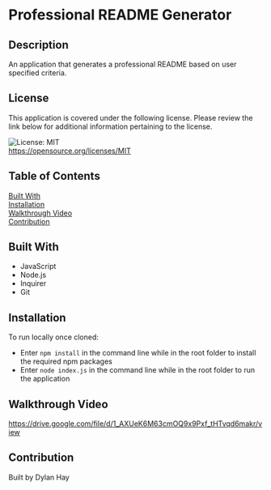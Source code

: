 # Professional README Generator

## Description
An application that generates a professional README based on user specified criteria.

## License  
This application is covered under the following license. Please review the link below for additional information pertaining to the license.
    
![License: MIT](https://img.shields.io/badge/License-MIT-yellow.svg)  
https://opensource.org/licenses/MIT

## Table of Contents
[Built With](#built-with)  
[Installation](#installation)  
[Walkthrough Video](#walkthrough-video)  
[Contribution](#contribution) 

## Built With
* JavaScript
* Node.js
* Inquirer
* Git

## Installation
To run locally once cloned:
* Enter `npm install` in the command line while in the root folder to install the required npm packages
* Enter `node index.js` in the command line while in the root folder to run the application

## Walkthrough Video
https://drive.google.com/file/d/1_AXUeK6M63cmOQ9x9Pxf_tHTvqd6makr/view

## Contribution
Built by Dylan Hay